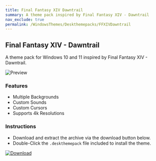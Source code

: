 ```yaml
---
title: Final Fantasy XIV Dawntrail
summary: A theme pack inspired by Final Fantasy XIV - Dawntrail
nav_exclude: true
permalink: /WindowsThemes/Deskthemepacks/FFXIVDawntrail
---
```


## Final Fantasy XIV - Dawntrail

A theme pack for Windows 10 and 11 inspired by Final Fantasy XIV - Dawntrail.

![Preview](https://gitlab.com/the-back-room/deskthemepacks/sfw/ffxiv-dawntrail/-/raw/main/Extras/Preview.bmp)

### Features

- Multiple Backgrounds
- Custom Sounds
- Custom Cursors
- Supports 4k Resolutions

### Instructions

- Download and extract the archive via the download button below.
- Double-Click the `.deskthemepack` file included to install the theme.

[![Download](https://img.shields.io/badge/Download-black?style=for-the-badge&logo=gitlab&logoColor=white&logoSize=auto&labelColor=red&color=black&cacheSeconds=3600)](https://gitlab.com/the-back-room/deskthemepacks/sfw/ffxiv-dawntrail/-/archive/main/ffxiv-dawntrail-main.zip)